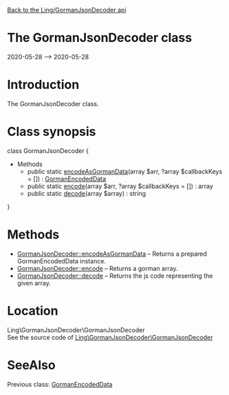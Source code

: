 [Back to the Ling/GormanJsonDecoder api](https://github.com/lingtalfi/GormanJsonDecoder/blob/master/doc/api/Ling/GormanJsonDecoder.md)



The GormanJsonDecoder class
================
2020-05-28 --> 2020-05-28






Introduction
============

The GormanJsonDecoder class.



Class synopsis
==============


class <span class="pl-k">GormanJsonDecoder</span>  {

- Methods
    - public static [encodeAsGormanData](https://github.com/lingtalfi/GormanJsonDecoder/blob/master/doc/api/Ling/GormanJsonDecoder/GormanJsonDecoder/encodeAsGormanData.md)(array $arr, ?array $callbackKeys = []) : [GormanEncodedData](https://github.com/lingtalfi/GormanJsonDecoder/blob/master/doc/api/Ling/GormanJsonDecoder/GormanEncodedData.md)
    - public static [encode](https://github.com/lingtalfi/GormanJsonDecoder/blob/master/doc/api/Ling/GormanJsonDecoder/GormanJsonDecoder/encode.md)(array $arr, ?array $callbackKeys = []) : array
    - public static [decode](https://github.com/lingtalfi/GormanJsonDecoder/blob/master/doc/api/Ling/GormanJsonDecoder/GormanJsonDecoder/decode.md)(array $array) : string

}






Methods
==============

- [GormanJsonDecoder::encodeAsGormanData](https://github.com/lingtalfi/GormanJsonDecoder/blob/master/doc/api/Ling/GormanJsonDecoder/GormanJsonDecoder/encodeAsGormanData.md) &ndash; Returns a prepared GormanEncodedData instance.
- [GormanJsonDecoder::encode](https://github.com/lingtalfi/GormanJsonDecoder/blob/master/doc/api/Ling/GormanJsonDecoder/GormanJsonDecoder/encode.md) &ndash; Returns a gorman array.
- [GormanJsonDecoder::decode](https://github.com/lingtalfi/GormanJsonDecoder/blob/master/doc/api/Ling/GormanJsonDecoder/GormanJsonDecoder/decode.md) &ndash; Returns the js code representing the given array.





Location
=============
Ling\GormanJsonDecoder\GormanJsonDecoder<br>
See the source code of [Ling\GormanJsonDecoder\GormanJsonDecoder](https://github.com/lingtalfi/GormanJsonDecoder/blob/master/GormanJsonDecoder.php)



SeeAlso
==============
Previous class: [GormanEncodedData](https://github.com/lingtalfi/GormanJsonDecoder/blob/master/doc/api/Ling/GormanJsonDecoder/GormanEncodedData.md)<br>
